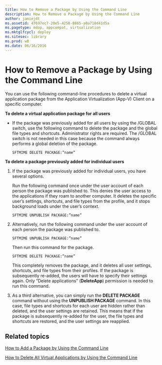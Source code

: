 ```yaml
---
title: How to Remove a Package by Using the Command Line
description: How to Remove a Package by Using the Command Line
author: jamiejdt
ms.assetid: 47697ec7-20e5-4258-8865-a0a710d41d5a
ms.pagetype: mdop, appcompat, virtualization
ms.mktglfcycl: deploy
ms.sitesec: library
ms.prod: w8
ms.date: 06/16/2016
---
```



# How to Remove a Package by Using the Command Line


You can use the following command-line procedures to delete a virtual application package from the Application Virtualization (App-V) Client on a specific computer.

**To delete a virtual application package for all users**

-   If the package was previously added for all users by using the /GLOBAL switch, use the following command to delete the package and the global file types and shortcuts. Administrator rights are required. The /GLOBAL switch is not needed in this case because the command always performs a global deletion of the package.

    `SFTMIME DELETE PACKAGE:”name”`

**To delete a package previously added for individual users**

1.  If the package was previously added for individual users, you have several options.

    Run the following command once under the user account of each person the package was published to. This denies the user access to the applications if they roam to another computer. It deletes the specific user’s settings, shortcuts, and file types from the profile, and it stops background loads under the user’s context.

    `SFTMIME UNPUBLISH PACKAGE:”name”`

2.  Alternatively, run the following command under the user account of each person the package was published to.

    `SFTMIME UNPUBLISH PACKAGE:”name”`

    Then run this command for the package.

    `SFTMIME DELETE PACKAGE:”name”`

    This completely removes the package, and it deletes all user settings, shortcuts, and file types from their profiles. If the package is subsequently re-added, the users will have to specify their settings again. Only “Delete applications” (**DeleteApp**) permission is needed to run this command.

3.  As a third alternative, you can simply run the **DELETE PACKAGE** command without using the **UNPUBLISH PACKAGE** command. In this case, file types and shortcuts for each user are hidden rather than deleted, and the user settings are retained. This means that if the package is subsequently re-added for the user, the file types and shortcuts are restored, and the user settings are reapplied.

## Related topics


[How to Add a Package by Using the Command Line](how-to-add-a-package-by-using-the-command-line.md)

[How to Delete All Virtual Applications by Using the Command Line](how-to-delete-all-virtual-applications-by-using-the-command-line.md)

 

 





